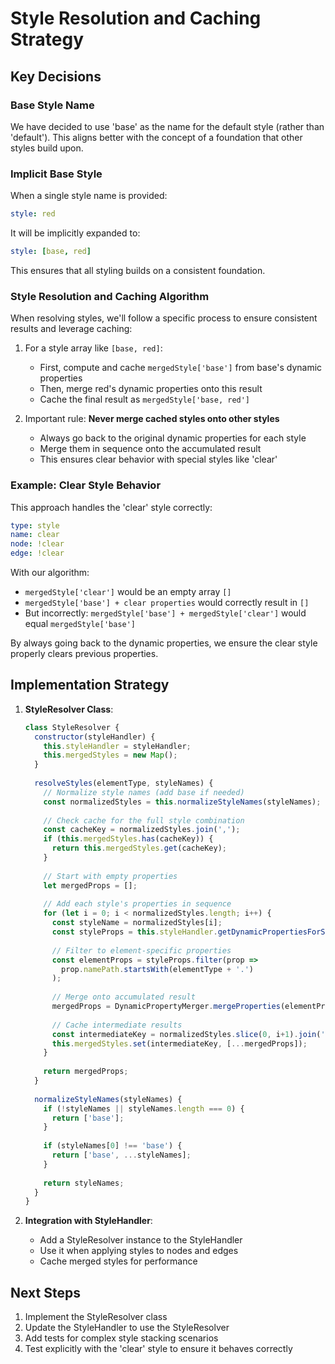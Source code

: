 # Style Resolution and Caching Strategy

## Key Decisions

### Base Style Name

We have decided to use 'base' as the name for the default style (rather than 'default'). This aligns better with the concept of a foundation that other styles build upon.

### Implicit Base Style

When a single style name is provided:
```yaml
style: red
```

It will be implicitly expanded to:
```yaml
style: [base, red]
```

This ensures that all styling builds on a consistent foundation.

### Style Resolution and Caching Algorithm

When resolving styles, we'll follow a specific process to ensure consistent results and leverage caching:

1. For a style array like `[base, red]`:
   - First, compute and cache `mergedStyle['base']` from base's dynamic properties
   - Then, merge red's dynamic properties onto this result
   - Cache the final result as `mergedStyle['base, red']`

2. Important rule: **Never merge cached styles onto other styles**
   - Always go back to the original dynamic properties for each style
   - Merge them in sequence onto the accumulated result
   - This ensures clear behavior with special styles like 'clear'

### Example: Clear Style Behavior

This approach handles the 'clear' style correctly:

```yaml
type: style
name: clear
node: !clear
edge: !clear
```

With our algorithm:
- `mergedStyle['clear']` would be an empty array `[]`
- `mergedStyle['base'] + clear properties` would correctly result in `[]`
- But incorrectly: `mergedStyle['base'] + mergedStyle['clear']` would equal `mergedStyle['base']`

By always going back to the dynamic properties, we ensure the clear style properly clears previous properties.

## Implementation Strategy

1. **StyleResolver Class**:
   ```javascript
   class StyleResolver {
     constructor(styleHandler) {
       this.styleHandler = styleHandler;
       this.mergedStyles = new Map();
     }
     
     resolveStyles(elementType, styleNames) {
       // Normalize style names (add base if needed)
       const normalizedStyles = this.normalizeStyleNames(styleNames);
       
       // Check cache for the full style combination
       const cacheKey = normalizedStyles.join(',');
       if (this.mergedStyles.has(cacheKey)) {
         return this.mergedStyles.get(cacheKey);
       }
       
       // Start with empty properties
       let mergedProps = [];
       
       // Add each style's properties in sequence
       for (let i = 0; i < normalizedStyles.length; i++) {
         const styleName = normalizedStyles[i];
         const styleProps = this.styleHandler.getDynamicPropertiesForStyle(styleName) || [];
         
         // Filter to element-specific properties
         const elementProps = styleProps.filter(prop => 
           prop.namePath.startsWith(elementType + '.')
         );
         
         // Merge onto accumulated result
         mergedProps = DynamicPropertyMerger.mergeProperties(elementProps, mergedProps);
         
         // Cache intermediate results
         const intermediateKey = normalizedStyles.slice(0, i+1).join(',');
         this.mergedStyles.set(intermediateKey, [...mergedProps]);
       }
       
       return mergedProps;
     }
     
     normalizeStyleNames(styleNames) {
       if (!styleNames || styleNames.length === 0) {
         return ['base'];
       }
       
       if (styleNames[0] !== 'base') {
         return ['base', ...styleNames];
       }
       
       return styleNames;
     }
   }
   ```

2. **Integration with StyleHandler**:
   - Add a StyleResolver instance to the StyleHandler
   - Use it when applying styles to nodes and edges
   - Cache merged styles for performance

## Next Steps

1. Implement the StyleResolver class
2. Update the StyleHandler to use the StyleResolver
3. Add tests for complex style stacking scenarios
4. Test explicitly with the 'clear' style to ensure it behaves correctly
